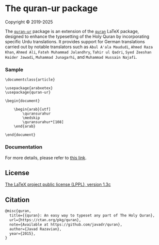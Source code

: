 # The quran-ur package
Copyright © 2019-2025

The [`quran-ur`](https://ctan.org/pkg/quran-ur) package is an extension of the [`quran`](https://ctan.org/pkg/quran) LaTeX package, designed to enhance the typesetting of the Holy Quran by incorporating specific Urdu translations. It provides support for German translations carried out by notable translators such as `Abul A'ala Maududi`, `Ahmed Raza Khan`, `Ahmed Ali`, `Fateh Muhammad Jalandhry`, `Tahir ul Qadri`, `Syed Zeeshan Haider Jawadi`, `Muhammad Junagarhi`, and `Muhammad Hussain Najafi`.

### Sample

```
\documentclass{article}

\usepackage{arabxetex}
\usepackage{quran-ur}

\begin{document}

    \begin{arab}[utf]
        \quransurahur
        \medskip
        \quransurahur*[108]
    \end{arab}

\end{document}
```

### Documentation
For more details, please refer to [this link](http://mirrors.ctan.org/macros/unicodetex/latex/quran-ur/doc/quran-ur-doc.pdf).

## License

[The LaTeX project public license (LPPL), version 1.3c](https://www.latex-project.org/lppl/lppl-1-3c/)

## Citation

```tex
@misc{quran,
  title={{quran}: An easy way to typeset any part of The Holy Quran},
  url={https://ctan.org/pkg/quran},
  note={Available at https://github.com/javadr/quran},
  author={Javad Razavian},
  year={2015},
}
```
